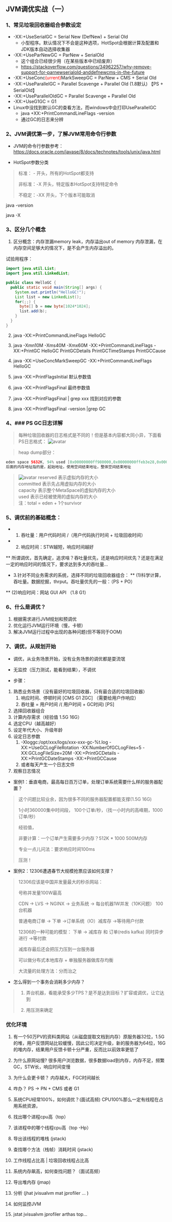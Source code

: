 ## JVM调优实战（一）
### 1、常见垃圾回收器组合参数设定
* -XX:+UseSerialGC = Serial New (DefNew) + Serial Old
  * 小型程序。默认情况下不会是这种选项，HotSpot会根据计算及配置和JDK版本自动选择收集器
* -XX:+UseParNewGC = ParNew + SerialOld
  * 这个组合已经很少用（在某些版本中已经废弃）
  * https://stackoverflow.com/questions/34962257/why-remove-support-for-parnewserialold-anddefnewcms-in-the-future
* -XX:+UseConc<font color=red>(urrent)</font>MarkSweepGC = ParNew + CMS + Serial Old
* -XX:+UseParallelGC = Parallel Scavenge + Parallel Old (1.8默认) 【PS + SerialOld】
* -XX:+UseParallelOldGC = Parallel Scavenge + Parallel Old
* -XX:+UseG1GC = G1
* Linux中没找到默认GC的查看方法，而windows中会打印UseParallelGC 
  * java +XX:+PrintCommandLineFlags -version
  * 通过GC的日志来分辨
 

### 2、JVM调优第一步，了解JVM常用命令行参数
      
* JVM的命令行参数参考：https://docs.oracle.com/javase/8/docs/technotes/tools/unix/java.html

* HotSpot参数分类

> 标准： - 开头，所有的HotSpot都支持
>
> 非标准：-X 开头，特定版本HotSpot支持特定命令
>
> 不稳定：-XX 开头，下个版本可能取消

java -version

java -X

### 3、区分几个概念
1. 区分概念：内存泄漏memory leak，内存溢出out of memory
内存泄漏，在内存空间足够大的情况下，是不会产生内存溢出的。

试验用程序：

  ```java
  import java.util.List;
  import java.util.LinkedList;
  
  public class HelloGC {
    public static void main(String[] args) {
      System.out.println("HelloGC!");
      List list = new LinkedList();
      for(;;) {
        byte[] b = new byte[1024*1024];
        list.add(b);
      }
    }
  }
  ```

2. java -XX:+PrintCommandLineFlags HelloGC

3. java -Xmn10M -Xms40M -Xmx60M -XX:+PrintCommandLineFlags -XX:+PrintGC  HelloGC
PrintGCDetails PrintGCTimeStamps PrintGCCause

4. java -XX:+UseConcMarkSweepGC -XX:+PrintCommandLineFlags HelloGC

5. java -XX:+PrintFlagsInitial 默认参数值

6. java -XX:+PrintFlagsFinal 最终参数值

7. java -XX:+PrintFlagsFinal | grep xxx 找到对应的参数

8. java -XX:+PrintFlagsFinal -version |grep GC

### 4、### PS GC日志详解
      
>每种垃圾回收器的日志格式是不同的！但是基本内容都大同小异，下面看PS日志格式：
>![avatar](/Users/liufuwei/Documents/my-project/my-juc/JUC/myJuc/image/114-GC-log.png)

>heap dump部分：
```java
eden space 5632K, 94% used [0x00000000ff980000,0x00000000ffeb3e28,0x00000000fff00000)
后面的内存地址指的是，起始地址，使用空间结束地址，整体空间结束地址
```
>![avatar](/Users/liufuwei/Documents/my-project/my-juc/JUC/myJuc/image/114-Head-log.png)
>reserved 表示虚拟内存的大小  
>committed 表示先占用虚拟内存的大小  
>capacity 表示整个MetaSpace的虚拟内存的大小  
>used 表示已经被使用的虚拟内存的大小  
>注：total = eden + 1个survivor
      
### 5、调优前的基础概念：

* 1. 吞吐量：用户代码时间 /（用户代码执行时间 + 垃圾回收时间）

* 2. 响应时间：STW越短，响应时间越好
      
** 所谓调优，首先确定，追求啥？吞吐量优先，还是响应时间优先？还是在满足一定的响应时间的情况下，要求达到多大的吞吐量...

* 3.针对不同业务需求的系统，选择不同的垃圾回收器组合：
** (1)科学计算，吞吐量。数据挖掘，thrput。吞吐量优先的一般：（PS + PO）

** (2)响应时间：网站 GUI API （1.8 G1）
      
### 6、什么是调优？

1. 根据需求进行JVM规划和预调优
2. 优化运行JVM运行环境（慢，卡顿）
3. 解决JVM运行过程中出现的各种问题(但不等同于OOM)

### 7、调优，从规划开始

* 调优，从业务场景开始，没有业务场景的调优都是耍流氓

* 无监控（压力测试，能看到结果），不调优

* 步骤：
1. 熟悉业务场景（没有最好的垃圾回收器，只有最合适的垃圾回收器）
   1. 响应时间、停顿时间 [CMS G1 ZGC] （需要给用户作响应）
   2. 吞吐量 = 用户时间 /( 用户时间 + GC时间) [PS]
2. 选择回收器组合
3. 计算内存需求（经验值 1.5G 16G）
4. 选定CPU（越高越好）
5. 设定年代大小、升级年龄
6. 设定日志参数
   1. -Xloggc:/opt/xxx/logs/xxx-xxx-gc-%t.log -XX:+UseGCLogFileRotation -XX:NumberOfGCLogFiles=5 -XX:GCLogFileSize=20M -XX:+PrintGCDetails -XX:+PrintGCDateStamps -XX:+PrintGCCause
   2. 或者每天产生一个日志文件
7. 观察日志情况

* 案例1：垂直电商，最高每日百万订单，处理订单系统需要什么样的服务器配置？

> 这个问题比较业余，因为很多不同的服务器配置都能支撑(1.5G 16G)
>
> 1小时360000集中时间段， 100个订单/秒，（找一小时内的高峰期，1000订单/秒）
>
> 经验值，
>
> 非要计算：一个订单产生需要多少内存？512K * 1000 500M内存
>
> 专业一点儿问法：要求响应时间100ms
>
> 压测！

* 案例2：12306遭遇春节大规模抢票应该如何支撑？

> 12306应该是中国并发量最大的秒杀网站：
>
> 号称并发量100W最高
>
> CDN -> LVS -> NGINX -> 业务系统 -> 每台机器1W并发（10K问题） 100台机器
>
> 普通电商订单 -> 下单 ->订单系统（IO）减库存 ->等待用户付款
>
> 12306的一种可能的模型： 下单 -> 减库存 和 订单(redis kafka) 同时异步进行 ->等付款
>
> 减库存最后还会把压力压到一台服务器
>
> 可以做分布式本地库存 + 单独服务器做库存均衡
>
> 大流量的处理方法：分而治之

* 怎么得到一个事务会消耗多少内存？

> 1. 弄台机器，看能承受多少TPS？是不是达到目标？扩容或调优，让它达到
>
> 2. 用压测来确定

### 优化环境

1. 有一个50万PV的资料类网站（从磁盘提取文档到内存）原服务器32位，1.5G
 的堆，用户反馈网站比较缓慢，因此公司决定升级，新的服务器为64位，16G
 的堆内存，结果用户反馈卡顿十分严重，反而比以前效率更低了
 1. 为什么原网站慢?
    很多用户浏览数据，很多数据load到内存，内存不足，频繁GC，STW长，响应时间变慢
 2. 为什么会更卡顿？
    内存越大，FGC时间越长
 3. 咋办？
    PS -> PN + CMS 或者 G1
 
2. 系统CPU经常100%，如何调优？(面试高频)
 CPU100%那么一定有线程在占用系统资源，
 1. 找出哪个进程cpu高（top）
 2. 该进程中的哪个线程cpu高（top -Hp）
 3. 导出该线程的堆栈 (jstack)
 4. 查找哪个方法（栈帧）消耗时间 (jstack)
 5. 工作线程占比高 | 垃圾回收线程占比高

3. 系统内存飙高，如何查找问题？（面试高频）
 1. 导出堆内存 (jmap)
 2. 分析 (jhat jvisualvm mat jprofiler ... )
 
4. 如何监控JVM
 1. jstat jvisualvm jprofiler arthas top...